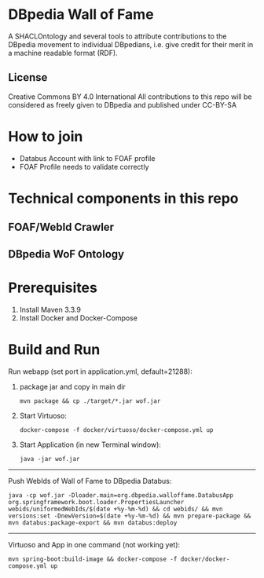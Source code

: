 # DBpedia Wall of Fame
A SHACLOntology and several tools to attribute contributions to the DBpedia movement to individual DBpedians, i.e. give credit for their merit in a machine readable format (RDF).  

## License
Creative Commons BY 4.0 International
All contributions to this repo will be considered as freely given to DBpedia and published under CC-BY-SA

# How to join
* Databus Account with link to FOAF profile
* FOAF Profile needs to validate correctly


# Technical components in this repo

## FOAF/WebId Crawler 

## DBpedia WoF Ontology


# Prerequisites
1. Install Maven 3.3.9
2. Install Docker and Docker-Compose
    
# Build and Run

Run webapp (set port in application.yml, default=21288):

1. package jar and copy in main dir
   
   ```mvn package && cp ./target/*.jar wof.jar```

1. Start Virtuoso: 

   ```docker-compose -f docker/virtuoso/docker-compose.yml up```

2. Start Application (in new Terminal window): 

   ```java -jar wof.jar```

--------------------------------

Push WebIds of Wall of Fame to DBpedia Databus:

    java -cp wof.jar -Dloader.main=org.dbpedia.walloffame.DatabusApp org.springframework.boot.loader.PropertiesLauncher webids/uniformedWebIds/$(date +%y-%m-%d) && cd webids/ && mvn versions:set -DnewVersion=$(date +%y-%m-%d) && mvn prepare-package && mvn databus:package-export && mvn databus:deploy

--------------------------------

Virtuoso and App in one command (not working yet):

    mvn spring-boot:build-image && docker-compose -f docker/docker-compose.yml up
